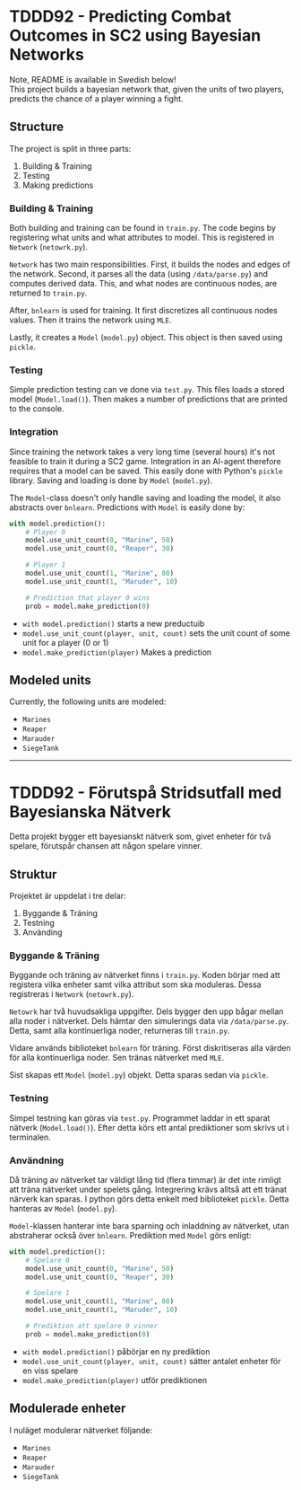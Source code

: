 # TDDD92 - Predicting Combat Outcomes in SC2 using Bayesian Networks

Note, README is available in Swedish below!
<br/>
This project builds a bayesian network that, given the units of two players, predicts the chance of a player winning a fight.

## Structure

The project is split in three parts:

1. Building & Training
2. Testing
3. Making predictions

### Building & Training
Both building and training can be found in `train.py`. The code begins by registering what units and what attributes to model. This is registered in `Network` (`netowrk.py`).

`Network` has two main responsibilities. First, it builds the nodes and edges of the network. Second, it parses all the data (using `/data/parse.py`) and computes derived data. This, and what nodes are continuous nodes, are returned to `train.py`.

After, `bnlearn` is used for training. It first discretizes all continuous nodes values. Then it trains the network using `MLE`.

Lastly, it creates a `Model` (`model.py`) object. This object is then saved using `pickle`.

### Testing

Simple prediction testing can ve done via `test.py`. This files loads a stored model (`Model.load()`). Then makes a number of predictions that are printed to the console.

### Integration

Since training the network takes a very long time (several hours) it's not feasible to train it during a SC2 game. Integration in an AI-agent therefore requires that a model can be saved. This easily done with Python's `pickle` library. Saving and loading is done by `Model` (`model.py`).

The `Model`-class doesn't only handle saving and loading the model, it also abstracts over `bnlearn`. Predictions with `Model` is easily done by:

```python
with model.prediction():
    # Player 0
    model.use_unit_count(0, "Marine", 50)
    model.use_unit_count(0, "Reaper", 30)

    # Player 1
    model.use_unit_count(1, "Marine", 80)
    model.use_unit_count(1, "Maruder", 10)

    # Prediction that player 0 wins
    prob = model.make_prediction(0)
```

* `with model.prediction()` starts a new preductuib
* `model.use_unit_count(player, unit, count)` sets the unit count of some unit for a player (0 or 1)
* `model.make_prediction(player)` Makes a prediction

## Modeled units

Currently, the following units are modeled:

* `Marines`
* `Reaper`
* `Marauder`
* `SiegeTank`

---

# TDDD92 - Förutspå Stridsutfall med Bayesianska Nätverk

Detta projekt bygger ett bayesianskt nätverk som, givet enheter för två spelare, förutspår chansen att någon spelare vinner.

## Struktur

Projektet är uppdelat i tre delar:

1. Byggande & Träning
2. Testning
3. Använding

### Byggande & Träning
Byggande och träning av nätverket finns i `train.py`. Koden börjar med att registera vilka enheter samt vilka attribut som ska moduleras. Dessa registreras i `Network` (`netowrk.py`).

`Netowrk` har två huvudsakliga uppgifter. Dels bygger den upp bågar mellan alla noder i nätverket. Dels hämtar den simulerings data via `/data/parse.py`. Detta, samt alla kontinuerliga noder, returneras till `train.py`.

Vidare används biblioteket `bnlearn` för träning. Först diskritiseras alla värden för alla kontinuerliga noder. Sen tränas nätverket med `MLE`.

Sist skapas ett `Model` (`model.py`) objekt. Detta sparas sedan via `pickle`.

### Testning

Simpel testning kan göras via `test.py`. Programmet laddar in ett sparat nätverk (`Model.load()`). Efter detta körs ett antal prediktioner som skrivs ut i terminalen.

### Användning

Då träning av nätverket tar väldigt lång tid (flera timmar) är det inte rimligt att träna nätverket under spelets gång. Integrering krävs alltså att ett tränat närverk kan sparas. I python görs detta enkelt med biblioteket `pickle`. Detta hanteras av `Model` (`model.py`).

`Model`-klassen hanterar inte bara sparning och inladdning av nätverket, utan abstraherar också över `bnlearn`. Prediktion med `Model` görs enligt:

```python
with model.prediction():
    # Spelare 0
    model.use_unit_count(0, "Marine", 50)
    model.use_unit_count(0, "Reaper", 30)

    # Spelare 1
    model.use_unit_count(1, "Marine", 80)
    model.use_unit_count(1, "Maruder", 10)

    # Prediktion att spelare 0 vinner
    prob = model.make_prediction(0)
```

* `with model.prediction()` påbörjar en ny prediktion
* `model.use_unit_count(player, unit, count)` sätter antalet enheter för en viss spelare
* `model.make_prediction(player)` utför prediktionen

## Modulerade enheter

I nuläget modulerar nätverket följande:

* `Marines`
* `Reaper`
* `Marauder`
* `SiegeTank`
